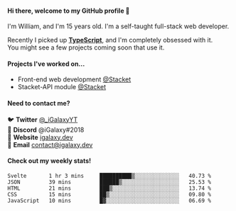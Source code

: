#### Hi there, welcome to my GitHub profile 👋
I'm William, and I'm 15 years old. I'm a self-taught full-stack web developer.

Recently I picked up [**TypeScript**](https://www.typescriptlang.org), and I'm completely obsessed with it. \
You might see a few projects coming soon that use it.

#### Projects I've worked on...
- Front-end web development [@Stacket](https://github.com/Stacket)
- Stacket-API module [@Stacket](https://github.com/Stacket)

#### Need to contact me?
🐦 **Twitter** [@\_iGalaxyYT](https://twitter.com/_iGalaxyYT) \
💬 **Discord** @iGalaxy#2018 \
🚀 **Website** [igalaxy.dev](https://igalaxy.dev) \
📧 **Email** [contact@igalaxy.dev](mailto://contact@igalaxy.dev)

#### Check out my weekly stats!
<!--START_SECTION:waka-->
```text
Svelte       1 hr 3 mins     ██████████▒░░░░░░░░░░░░░░   40.73 % 
JSON         39 mins         ██████▒░░░░░░░░░░░░░░░░░░   25.53 % 
HTML         21 mins         ███▒░░░░░░░░░░░░░░░░░░░░░   13.74 % 
CSS          15 mins         ██▒░░░░░░░░░░░░░░░░░░░░░░   09.80 % 
JavaScript   10 mins         █▓░░░░░░░░░░░░░░░░░░░░░░░   06.69 % 
```
<!--END_SECTION:waka-->

<!--
**iGalaxyYT/iGalaxyYT** is a ✨ _special_ ✨ repository because its `README.md` (this file) appears on your GitHub profile.

Here are some ideas to get you started:

- 🔭 I’m currently working on ...
- 🌱 I’m currently learning ...
- 👯 I’m looking to collaborate on ...
- 🤔 I’m looking for help with ...
- 💬 Ask me about ...
- 📫 How to reach me: ...
- 😄 Pronouns: ...
- ⚡ Fun fact: ...
-->
